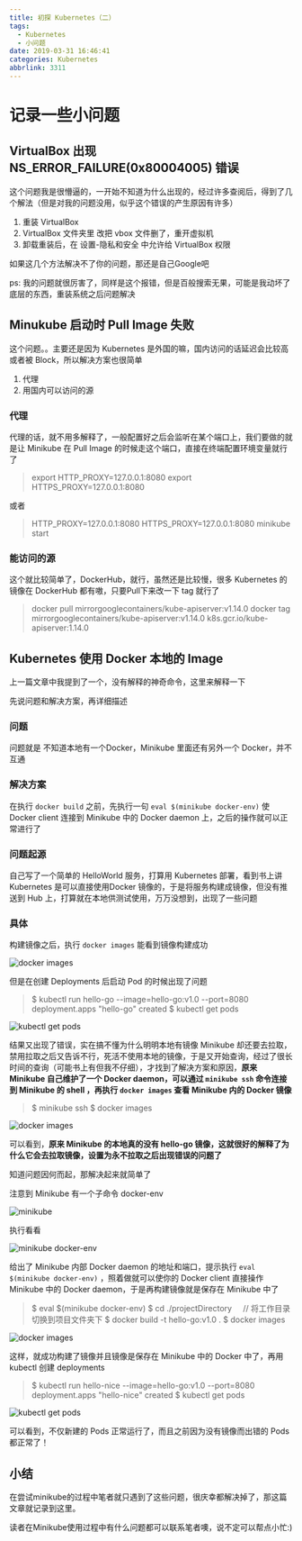 ```yaml
---
title: 初探 Kubernetes（二）
tags:
  - Kubernetes
  - 小问题
date: 2019-03-31 16:46:41
categories: Kubernetes
abbrlink: 3311
---
```

# 记录一些小问题

## VirtualBox 出现 NS_ERROR_FAILURE(0x80004005) 错误

这个问题我是很懵逼的，一开始不知道为什么出现的，经过许多查阅后，得到了几个解法（但是对我的问题没用，似乎这个错误的产生原因有许多）

1. 重装 VirtualBox
1. VirtualBox 文件夹里 改把 vbox 文件删了，重开虚拟机
1. 卸载重装后，在 设置-隐私和安全 中允许给 VirtualBox 权限

如果这几个方法解决不了你的问题，那还是自己Google吧

ps: 我的问题就很厉害了，同样是这个报错，但是百般搜索无果，可能是我动坏了底层的东西，重装系统之后问题解决

## Minukube 启动时 Pull Image 失败

这个问题。。主要还是因为 Kubernetes 是外国的嘛，国内访问的话延迟会比较高或者被 Block，所以解决方案也很简单

<!-- more -->

1. 代理
1. 用国内可以访问的源

### 代理

代理的话，就不用多解释了，一般配置好之后会监听在某个端口上，我们要做的就是让 Minikube 在 Pull Image 的时候走这个端口，直接在终端配置环境变量就行了

> export HTTP_PROXY=127.0.0.1:8080
> export HTTPS_PROXY=127.0.0.1:8080

或者

> HTTP_PROXY=127.0.0.1:8080 HTTPS_PROXY=127.0.0.1:8080 minikube start

### 能访问的源

这个就比较简单了，DockerHub，就行，虽然还是比较慢，很多 Kubernetes 的镜像在 DockerHub 都有嗷，只要Pull下来改一下 tag 就行了

> docker pull mirrorgooglecontainers/kube-apiserver:v1.14.0
> docker tag mirrorgooglecontainers/kube-apiserver:v1.14.0 k8s.gcr.io/kube-apiserver:1.14.0

## Kubernetes 使用 Docker 本地的 Image

上一篇文章中我提到了一个，没有解释的神奇命令，这里来解释一下

先说问题和解决方案，再详细描述

### 问题

问题就是 不知道本地有一个Docker，Minikube 里面还有另外一个 Docker，并不互通

### 解决方案

在执行 `docker build` 之前，先执行一句 `eval $(minikube docker-env)` 使 Docker client 连接到 Minikube 中的 Docker daemon 上，之后的操作就可以正常进行了

### 问题起源

自己写了一个简单的 HelloWorld 服务，打算用 Kubernetes 部署，看到书上讲 Kubernetes 是可以直接使用Docker 镜像的，于是将服务构建成镜像，但没有推送到 Hub 上，打算就在本地供测试使用，万万没想到，出现了一些问题

### 具体

构建镜像之后，执行 `docker images` 能看到镜像构建成功

![docker images](/blog/pics/1554035962870-74984556-e663-4c6f-bb3e-c5a2a0fde779.png)

但是在创建 Deployments 后启动 Pod 的时候出现了问题
> $ kubectl run hello-go --image=hello-go:v1.0 --port=8080
> deployment.apps "hello-go" created
> $ kubectl get pods

![kubectl get pods](/blog/pics/1554192581403-b6458b9b-69c1-4813-87f3-d177dc0b8816.png)

结果又出现了错误，实在搞不懂为什么明明本地有镜像 Minikube 却还要去拉取，禁用拉取之后又告诉不行，死活不使用本地的镜像，于是又开始查询，经过了很长时间的查询（可能书上有但我不仔细），才找到了解决方案和原因，**原来 Minikube 自己维护了一个 Docker daemon，可以通过 `minikube ssh` 命令连接到 Minikube 的 shell ，再执行 `docker images` 查看 Minikube 内的 Docker 镜像**

> $ minikube ssh
> $ docker images

![docker images](/blog/pics/1554194007240-2217cf6d-f9dd-44db-beed-b042d183cf7c.png)

可以看到，**原来 Minikube 的本地真的没有 hello-go 镜像，这就很好的解释了为什么它会去拉取镜像，设置为永不拉取之后出现错误的问题了**

知道问题因何而起，那解决起来就简单了

注意到 Minikube 有一个子命令 docker-env

![minikube](/blog/pics/1554194287519-8c95d777-7d86-4934-a49c-88b711e2f30f.png)

执行看看

![minikube docker-env](/blog/pics/1554194319879-5a4fbbac-1b3d-497f-92ab-f1708f364b98.png)

给出了 Minikube 内部 Docker daemon 的地址和端口，提示执行 `eval $(minikube docker-env)` ，照着做就可以使你的 Docker client 直接操作 Minikube 中的 Docker daemon，于是再构建镜像就是保存在 Minikube 中了

> $ eval $(minikube docker-env)
> $ cd ./projectDirectory     // 将工作目录切换到项目文件夹下
> $ docker build -t hello-go:v1.0 .
> $ docker images

![docker images](/blog/pics/1554194695441-a57f6a9d-0830-4820-875c-857511f19727.png)

这样，就成功构建了镜像并且镜像是保存在 Minikube 中的 Docker 中了，再用 kubectl 创建 deployments

> $ kubectl run hello-nice --image=hello-go:v1.0 --port=8080
> deployment.apps "hello-nice" created
> $ kubectl get pods

![kubectl get pods](/blog/pics/1554194859859-fd9c492f-d9d5-4d01-bb4a-3c8326bbb2c0.png#align=left&display=inline&height=137&name=image.png&originHeight=137&originWidth=675&size=27688&status=done&width=675)

可以看到，不仅新建的 Pods 正常运行了，而且之前因为没有镜像而出错的 Pods 都正常了！

## 小结

在尝试minikube的过程中笔者就只遇到了这些问题，很庆幸都解决掉了，那这篇文章就记录到这里。

读者在Minikube使用过程中有什么问题都可以联系笔者噢，说不定可以帮点小忙:)
